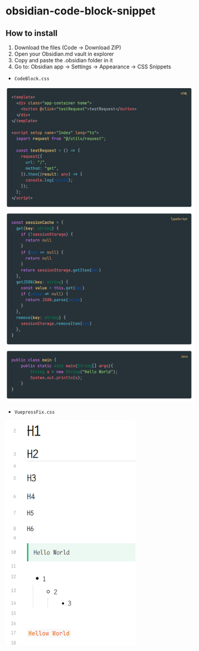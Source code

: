 # obsidian-code-block-snippet



## How to install

1. Download the files (Code -> Download ZIP)
2. Open your Obsidian.md vault in explorer
3. Copy and paste the .obsidian folder in it
4. Go to: Obsidian app -> Settings -> Appearance -> CSS Snippets



- `CodeBlock.css`

![CodeBlock](./CodeBlock.png)



- `VuepressFix.css`

![base](./base.png)